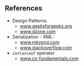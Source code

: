 ## References
- Design Patterns: 
    - www.geeksforgeeks.org
    - www.dzone.com
- Serialization - XML:
    - www.mkyong.com
    - www.stackoverflow.com
- `instanceof` operator
    - www.cs-fundamentals.com
    